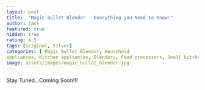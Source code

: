 ```yaml
---
layout: post
title:  "Magic Bullet Blender - Everything you Need to Know!"
author: jack
featured: true
hidden: true
rating: 4.5
tags: [Original, Silver]
categories: [ Magic Bullet Blender, Household
appliances, Kitchen appliances, Blenders, Food processors, Small kitchen appliances ]
image: assets/images/magic_bullet_blender.jpg
---
```


Stay Tuned...Coming Soon!!!

